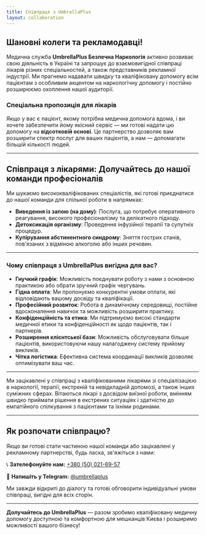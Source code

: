 ```yaml
---
title: Співпраця з UmbrellaPlus
layout: collaboration
---
```


## Шановні колеги та рекламодавці!

Медична служба **UmbrellaPlus Безпечна Наркологія** активно розвиває свою діяльність в Україні та запрошує до взаємовигідної співпраці лікарів різних спеціальностей, а також представників рекламної індустрії. Ми прагнемо надавати швидку та кваліфіковану допомогу всім пацієнтам з особливим акцентом на наркологічну допомогу і постійно розширюємо охоплення нашої аудиторії.

### Спеціальна пропозиція для лікарів

Якщо у вас є пацієнт, якому потрібна медична допомога вдома, і ви хочете забезпечити йому якісний сервіс — ми готові надати цю допомогу на **відсотковій основі**. Це партнерство дозволяє вам розширити спектр послуг для ваших пацієнтів, а нам — допомагати більшій кількості людей.

---

## Співпраця з лікарями: Долучайтесь до нашої команди професіоналів

Ми шукаємо висококваліфікованих спеціалістів, які готові приєднатися до нашої команди для спільної роботи в напрямках:

- **Виведення із запою (на дому)**: Послуга, що потребує оперативного реагування, високого професіоналізму та делікатного підходу.
- **Детоксикація організму**: Проведення інфузійної терапії та супутніх процедур.
- **Купірування абстинентного синдрому**: Зняття гострих станів, пов'язаних з відміною алкоголю або інших речовин.

---

### Чому співпраця з UmbrellaPlus вигідна для вас?

- **Гнучкий графік**: Можливість поєднувати роботу з нами з основною практикою або обрати зручний графік чергувань.
- **Гідна оплата**: Ми пропонуємо конкурентні умови оплати, які відповідають вашому досвіду та кваліфікації.
- **Професійний розвиток**: Робота в динамічному середовищі, постійне вдосконалення навичок та можливість розширити практику.
- **Конфіденційність та етика**: Ми підтримуємо високі стандарти медичної етики та конфіденційності як щодо пацієнтів, так і партнерів.
- **Розширення клієнтської бази**: Можливість обслуговувати більше пацієнтів, використовуючи нашу налагоджену систему прийому викликів.
- **Чітка логістика**: Ефективна система координації викликів дозволяє оптимізувати ваш час.

---

Ми зацікавлені у співпраці з кваліфікованими лікарями зі спеціалізацією в наркології, терапії, екстреній та невідкладній допомозі, а також інших суміжних сферах. Вітаються лікарі з досвідом виїзної роботи, вмінням швидко приймати рішення в екстрених ситуаціях і здатністю до емпатійного спілкування з пацієнтами та їхніми родинами.

---

## Як розпочати співпрацю?

Якщо ви готові стати частиною нашої команди або зацікавлені у рекламному партнерстві, будь ласка, зв'яжіться з нами:

📞 **Зателефонуйте нам:** [+380 (50) 021-69-57](tel:+380500216957)  

💬 **Напишіть у Telegram:** [@umbrellaplus](https://t.me/umbrellaplus)

Ми завжди відкриті до діалогу та готові обговорити індивідуальні умови співпраці, вигідні для всіх сторін.

---

**Долучайтесь до UmbrellaPlus** — разом зробимо кваліфіковану медичну допомогу доступною та комфортною для мешканців Києва і розширимо можливості вашого бізнесу!
